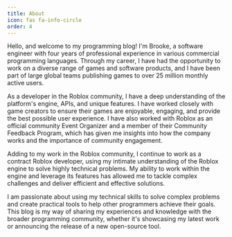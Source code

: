 ```yaml
---
title: About
icon: fas fa-info-circle
order: 4
---
```


Hello, and welcome to my programming blog! I'm Brooke, a software engineer with four years of professional experience in various commercial programming languages. Through my career, I have had the opportunity to work on a diverse range of games and software products, and I have been part of large global teams publishing games to over 25 million monthly active users.

As a developer in the Roblox community, I have a deep understanding of the platform's engine, APIs, and unique features. I have worked closely with game creators to ensure their games are enjoyable, engaging, and provide the best possible user experience. I have also worked with Roblox as an official community Event Organizer and a member of their Community Feedback Program, which has given me insights into how the company works and the importance of community engagement.

Adding to my work in the Roblox community, I continue to work as a contract Roblox developer, using my intimate understanding of the Roblox engine to solve highly technical problems. My ability to work within the engine and leverage its features has allowed me to tackle complex challenges and deliver efficient and effective solutions.

I am passionate about using my technical skills to solve complex problems and create practical tools to help other programmers achieve their goals. This blog is my way of sharing my experiences and knowledge with the broader programming community, whether it's showcasing my latest work or announcing the release of a new open-source tool.
